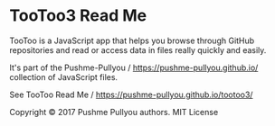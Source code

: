 
TooToo3 Read Me
===

TooToo is a JavaScript app that helps you browse through GitHub repositories and read or access data in files really quickly and easily.

It's part of the Pushme-Pullyou / https://pushme-pullyou.github.io/ collection of JavaScript files.

See TooToo Read Me / https://pushme-pullyou.github.io/tootoo3/


Copyright © 2017 Pushme Pullyou authors. MIT License
